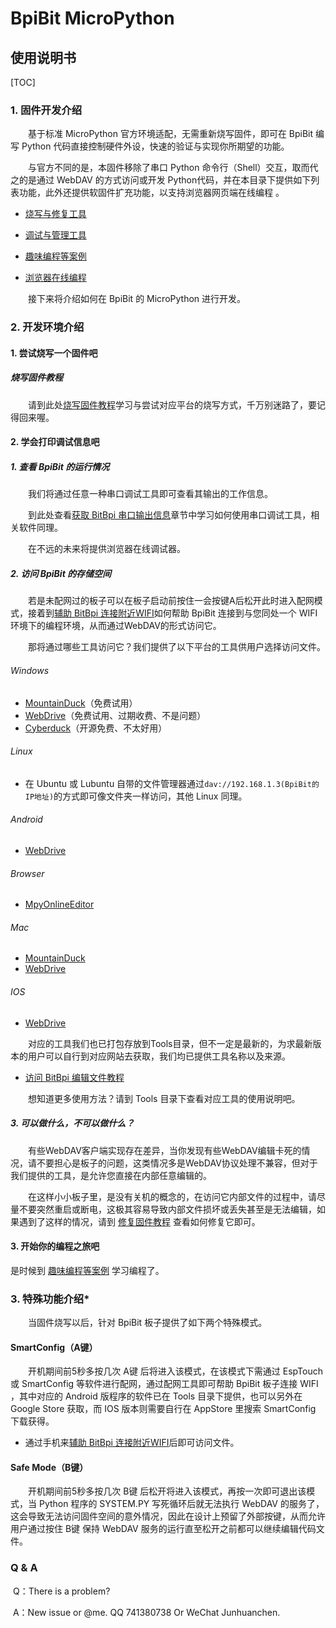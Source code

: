 # **BpiBit MicroPython**

## **使用说明书**

[TOC]

### 1. 固件开发介绍

&emsp;&emsp;基于标准 MicroPython 官方环境适配，无需重新烧写固件，即可在 BpiBit 编写 Python 代码直接控制硬件外设，快速的验证与实现你所期望的功能。

&emsp;&emsp;与官方不同的是，本固件移除了串口 Python 命令行（Shell）交互，取而代之的是通过 WebDAV 的方式访问或开发 Python代码，并在本目录下提供如下列表功能，此外还提供软固件扩充功能，以支持浏览器网页端在线编程 。

- [烧写与修复工具](https://github.com/junhuanchen/BPI-BIT-MpyDevelop/tree/master/HowToFlash)

- [调试与管理工具](https://github.com/junhuanchen/BPI-BIT-MpyDevelop/tree/master/Tools)

- [趣味编程等案例](https://github.com/junhuanchen/BPI-BIT-MpyDevelop/tree/master/Code)

- [浏览器在线编程](https://github.com/junhuanchen/BPI-BIT-MpyOnlineEditor)

&emsp;&emsp;接下来将介绍如何在 BpiBit 的 MicroPython 进行开发。

### 2. 开发环境介绍

#### 1. 尝试烧写一个固件吧

##### 烧写固件教程

&emsp;&emsp;请到此处[烧写固件教程](https://github.com/junhuanchen/BPI-BIT-MpyDevelop/tree/master/HowToFlash)学习与尝试对应平台的烧写方式，千万别迷路了，要记得回来喔。

#### 2. 学会打印调试信息吧

##### 1. 查看 BpiBit 的运行情况
		
&emsp;&emsp;我们将通过任意一种串口调试工具即可查看其输出的工作信息。

&emsp;&emsp;到此处查看[获取 BitBpi 串口输出信息](https://github.com/junhuanchen/BPI-BIT-MpyDevelop/tree/master/Tools#1-获取-bitbpi-串口输出信息)章节中学习如何使用串口调试工具，相关软件同理。

&emsp;&emsp;在不远的未来将提供浏览器在线调试器。

##### 2. 访问 BpiBit 的存储空间

&emsp;&emsp;若是未配网过的板子可以在板子启动前按住一会按键A后松开此时进入配网模式，接着到[辅助 BitBpi 连接附近WIFI](https://github.com/junhuanchen/BPI-BIT-MpyDevelop/tree/master/Tools#2-辅助-BitBpi-连接附近WIFI)如何帮助 BpiBit 连接到与您同处一个 WIFI 环境下的编程环境，从而通过WebDAV的形式访问它。

&emsp;&emsp;那将通过哪些工具访问它？我们提供了以下平台的工具供用户选择访问文件。

###### Windows

- [MountainDuck](https://github.com/junhuanchen/BPI-BIT-MpyDevelop/blob/master/Tools/MountainDuck.zip)（免费试用）
- [WebDrive](https://github.com/junhuanchen/BPI-BIT-MpyDevelop/blob/master/Tools/WebDrive.zip)（免费试用、过期收费、不是问题）
- [Cyberduck](https://cyberduck.io/)（开源免费、不太好用）

###### Linux

- 在 Ubuntu 或 Lubuntu 自带的文件管理器通过`dav://192.168.1.3(BpiBit的IP地址)`的方式即可像文件夹一样访问，其他 Linux 同理。

###### Android

- [WebDrive](https://github.com/junhuanchen/BPI-BIT-MpyDevelop/blob/master/Tools/WebDrive.apk)
	
###### Browser

- [MpyOnlineEditor](https://github.com/junhuanchen/BPI-BIT-MpyOnlineEditor)

###### Mac

- [MountainDuck](https://mountainduck.io/)
- [WebDrive](https://webdrive.com/download/)

###### IOS
- [WebDrive](https://itunes.apple.com/us/app/webdrive/id618167572)

&emsp;&emsp;对应的工具我们也已打包存放到Tools目录，但不一定是最新的，为求最新版本的用户可以自行到对应网站去获取，我们均已提供工具名称以及来源。 

- [访问 BitBpi 编辑文件教程](https://github.com/junhuanchen/BPI-BIT-MpyDevelop/tree/master/Tools#3-访问-bitbpi-编辑文件教程)

&emsp;&emsp;想知道更多使用方法？请到 Tools 目录下查看对应工具的使用说明吧。

##### 3. 可以做什么，不可以做什么？

&emsp;&emsp;有些WebDAV客户端实现存在差异，当你发现有些WebDAV编辑卡死的情况，请不要担心是板子的问题，这类情况多是WebDAV协议处理不兼容，但对于我们提供的工具，是允许您直接在内部任意编辑的。

&emsp;&emsp;在这样小小板子里，是没有关机的概念的，在访问它内部文件的过程中，请尽量不要突然重启或断电，这极其容易导致内部文件损坏或丢失甚至是无法编辑，如果遇到了这样的情况，请到 [修复固件教程](https://github.com/junhuanchen/BPI-BIT-MpyDevelop/tree/master/HowToFlash#出现问题) 查看如何修复它即可。


#### 3. 开始你的编程之旅吧

是时候到 [趣味编程等案例](https://github.com/junhuanchen/BPI-BIT-MpyDevelop/tree/master/Code) 学习编程了。

### 3. 特殊功能介绍*

&emsp;&emsp;当固件烧写以后，针对 BpiBit 板子提供了如下两个特殊模式。

#### SmartConfig（A键）

&emsp;&emsp;开机期间前5秒多按几次 A键 后将进入该模式，在该模式下需通过 EspTouch 或 SmartConfig 等软件进行配网，通过配网工具即可帮助 BpiBit 板子连接 WIFI ，其中对应的 Android 版程序的软件已在 Tools 目录下提供，也可以另外在 Google Store 获取，而 IOS 版本则需要自行在 AppStore 里搜索 SmartConfig 下载获得。

- 通过手机来[辅助 BitBpi 连接附近WIFI](https://github.com/junhuanchen/BPI-BIT-MpyDevelop/tree/master/Tools#2-辅助-BitBpi-连接附近WIFI)后即可访问文件。

#### Safe Mode（B键）

&emsp;&emsp;开机期间前5秒多按几次 B键 后松开将进入该模式，再按一次即可退出该模式，当 Python 程序的 SYSTEM.PY 写死循环后就无法执行 WebDAV 的服务了，这会导致无法访问固件空间的意外情况，因此在设计上预留了外部按键，从而允许用户通过按住 B键 保持 WebDAV 服务的运行直至松开之前都可以继续编辑代码文件。

### Q & A

​	Q：There is a problem?

​	A：New issue or @me. QQ 741380738 Or WeChat Junhuanchen.
